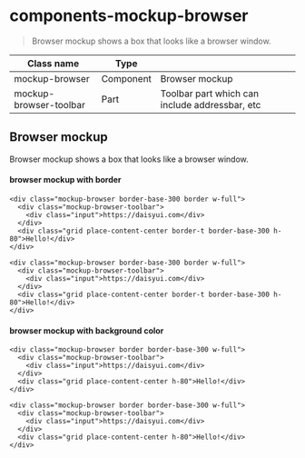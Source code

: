 # components-mockup-browser

> Browser mockup shows a box that looks like a browser window.

| Class name             | Type      |                                                |
| ---------------------- | --------- | ---------------------------------------------- |
| mockup-browser         | Component | Browser mockup                                 |
| mockup-browser-toolbar | Part      | Toolbar part which can include addressbar, etc |

## Browser mockup

Browser mockup shows a box that looks like a browser window.

[](#browser-mockup-with-border)

#### browser mockup with border

    <div class="mockup-browser border-base-300 border w-full">
      <div class="mockup-browser-toolbar">
        <div class="input">https://daisyui.com</div>
      </div>
      <div class="grid place-content-center border-t border-base-300 h-80">Hello!</div>
    </div>

    <div class="mockup-browser border-base-300 border w-full">
      <div class="mockup-browser-toolbar">
        <div class="input">https://daisyui.com</div>
      </div>
      <div class="grid place-content-center border-t border-base-300 h-80">Hello!</div>
    </div>

[](#browser-mockup-with-background-color)

#### browser mockup with background color

    <div class="mockup-browser border border-base-300 w-full">
      <div class="mockup-browser-toolbar">
        <div class="input">https://daisyui.com</div>
      </div>
      <div class="grid place-content-center h-80">Hello!</div>
    </div>

    <div class="mockup-browser border border-base-300 w-full">
      <div class="mockup-browser-toolbar">
        <div class="input">https://daisyui.com</div>
      </div>
      <div class="grid place-content-center h-80">Hello!</div>
    </div>
